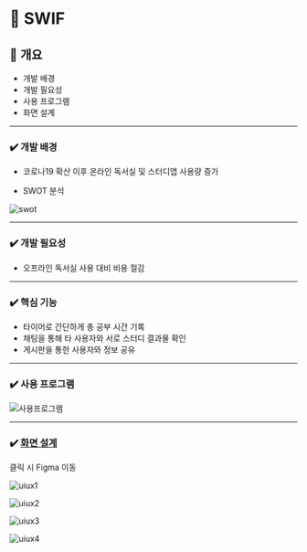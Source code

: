 # :book: SWIF

## :mag_right: 개요
- 개발 배경
- 개발 필요성
- 사용 프로그램
- 화면 설계
- --
### :heavy_check_mark: 개발 배경
- 코로나19 확산 이후 온라인 독서실 및 스터디앱 사용량 증가

- SWOT 분석

![swot](https://github.com/rldekd/SWIF/assets/113246634/f37f81f5-d7f9-4cbe-94ff-260f992364fb)

---
### :heavy_check_mark: 개발 필요성
- 오프라인 독서실 사용 대비 비용 절감

---
### :heavy_check_mark: 핵심 기능
- 타이머로 간단하게 총 공부 시간 기록
- 채팅을 통해 타 사용자와 서로 스터디 결과물 확인
- 게시판을 통한 사용자와 정보 공유

---
### :heavy_check_mark: 사용 프로그램

![사용프로그램](https://github.com/rldekd/SWIF/assets/113246634/4e3423b4-7263-4607-88a9-d6a29312baca)

---
### :heavy_check_mark: [화면 설계](https://www.figma.com/file/11UPpZ3Bjcf419xwidDnb3/%EC%A1%B8%EC%9E%91-%EB%B0%B1%EC%97%85?type=design&node-id=0%3A1&mode=design&t=bUwRK2DXZ5DGuHzQ-1)

클릭 시 Figma 이동

![uiux1](https://github.com/rldekd/SWIF/assets/113246634/ef2ded5a-fb71-40f6-a61a-142446d9e315)

![uiux2](https://github.com/rldekd/SWIF/assets/113246634/fc35fd5c-f827-4dbd-97c2-e3d05dd687cd)

![uiux3](https://github.com/rldekd/SWIF/assets/113246634/3dc0a0fa-37f5-499c-8195-92eb2e258f8b)

![uiux4](https://github.com/rldekd/SWIF/assets/113246634/52eac18f-9f8a-4a62-85fb-cf2855849b11)
